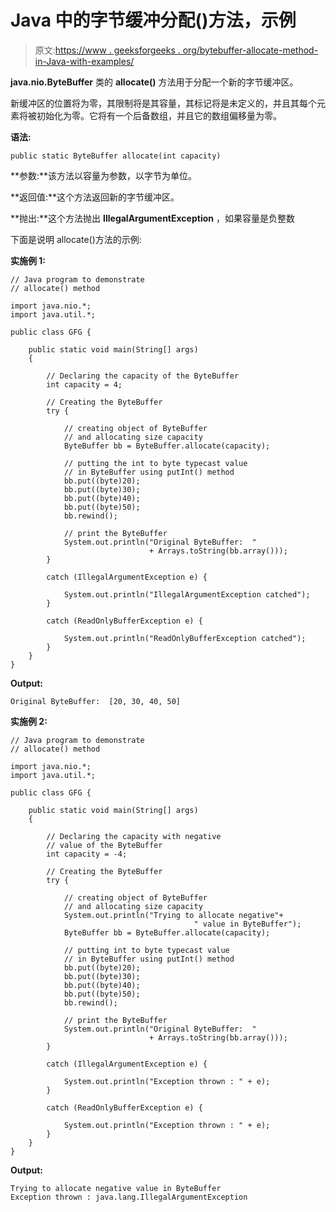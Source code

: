 # Java 中的字节缓冲分配()方法，示例

> 原文:[https://www . geeksforgeeks . org/bytebuffer-allocate-method-in-Java-with-examples/](https://www.geeksforgeeks.org/bytebuffer-allocate-method-in-java-with-examples/)

**java.nio.ByteBuffer** 类的 **allocate()** 方法用于分配一个新的字节缓冲区。

新缓冲区的位置将为零，其限制将是其容量，其标记将是未定义的，并且其每个元素将被初始化为零。它将有一个后备数组，并且它的数组偏移量为零。

**语法:**

```
public static ByteBuffer allocate(int capacity)
```

**参数:**该方法以容量为参数，以字节为单位。

**返回值:**这个方法返回新的字节缓冲区。

**抛出:**这个方法抛出 **IllegalArgumentException** ，如果容量是负整数

下面是说明 allocate()方法的示例:

**实施例 1:**

```
// Java program to demonstrate
// allocate() method

import java.nio.*;
import java.util.*;

public class GFG {

    public static void main(String[] args)
    {

        // Declaring the capacity of the ByteBuffer
        int capacity = 4;

        // Creating the ByteBuffer
        try {

            // creating object of ByteBuffer
            // and allocating size capacity
            ByteBuffer bb = ByteBuffer.allocate(capacity);

            // putting the int to byte typecast value
            // in ByteBuffer using putInt() method
            bb.put((byte)20);
            bb.put((byte)30);
            bb.put((byte)40);
            bb.put((byte)50);
            bb.rewind();

            // print the ByteBuffer
            System.out.println("Original ByteBuffer:  "
                               + Arrays.toString(bb.array()));
        }

        catch (IllegalArgumentException e) {

            System.out.println("IllegalArgumentException catched");
        }

        catch (ReadOnlyBufferException e) {

            System.out.println("ReadOnlyBufferException catched");
        }
    }
}
```

**Output:**

```
Original ByteBuffer:  [20, 30, 40, 50]

```

**实施例 2:**

```
// Java program to demonstrate
// allocate() method

import java.nio.*;
import java.util.*;

public class GFG {

    public static void main(String[] args)
    {

        // Declaring the capacity with negative
        // value of the ByteBuffer
        int capacity = -4;

        // Creating the ByteBuffer
        try {

            // creating object of ByteBuffer
            // and allocating size capacity
            System.out.println("Trying to allocate negative"+
                                         " value in ByteBuffer");
            ByteBuffer bb = ByteBuffer.allocate(capacity);

            // putting int to byte typecast value
            // in ByteBuffer using putInt() method
            bb.put((byte)20);
            bb.put((byte)30);
            bb.put((byte)40);
            bb.put((byte)50);
            bb.rewind();

            // print the ByteBuffer
            System.out.println("Original ByteBuffer:  "
                               + Arrays.toString(bb.array()));
        }

        catch (IllegalArgumentException e) {

            System.out.println("Exception thrown : " + e);
        }

        catch (ReadOnlyBufferException e) {

            System.out.println("Exception thrown : " + e);
        }
    }
}
```

**Output:**

```
Trying to allocate negative value in ByteBuffer
Exception thrown : java.lang.IllegalArgumentException

```